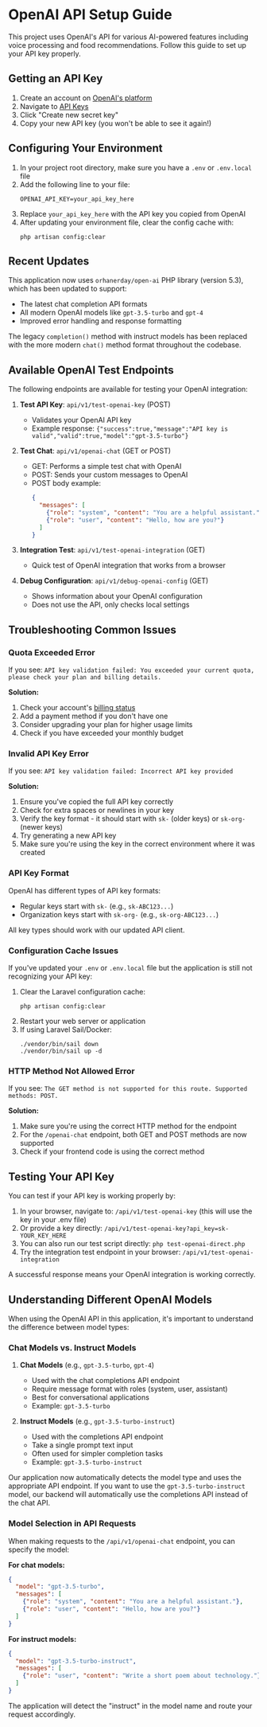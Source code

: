 # OpenAI API Setup Guide

This project uses OpenAI's API for various AI-powered features including voice processing and food recommendations. Follow this guide to set up your API key properly.

## Getting an API Key

1. Create an account on [OpenAI's platform](https://platform.openai.com/signup)
2. Navigate to [API Keys](https://platform.openai.com/account/api-keys)
3. Click "Create new secret key"
4. Copy your new API key (you won't be able to see it again!)

## Configuring Your Environment

1. In your project root directory, make sure you have a `.env` or `.env.local` file
2. Add the following line to your file:
   ```
   OPENAI_API_KEY=your_api_key_here
   ```
3. Replace `your_api_key_here` with the API key you copied from OpenAI
4. After updating your environment file, clear the config cache with:
   ```
   php artisan config:clear
   ```

## Recent Updates

This application now uses `orhanerday/open-ai` PHP library (version 5.3), which has been updated to support:

- The latest chat completion API formats
- All modern OpenAI models like `gpt-3.5-turbo` and `gpt-4`
- Improved error handling and response formatting

The legacy `completion()` method with instruct models has been replaced with the more modern `chat()` method format throughout the codebase.

## Available OpenAI Test Endpoints

The following endpoints are available for testing your OpenAI integration:

1. **Test API Key**: `api/v1/test-openai-key` (POST)
   - Validates your OpenAI API key
   - Example response: `{"success":true,"message":"API key is valid","valid":true,"model":"gpt-3.5-turbo"}`

2. **Test Chat**: `api/v1/openai-chat` (GET or POST)
   - GET: Performs a simple test chat with OpenAI
   - POST: Sends your custom messages to OpenAI
   - POST body example:
     ```json
     {
       "messages": [
         {"role": "system", "content": "You are a helpful assistant."},
         {"role": "user", "content": "Hello, how are you?"}
       ]
     }
     ```

3. **Integration Test**: `api/v1/test-openai-integration` (GET)
   - Quick test of OpenAI integration that works from a browser

4. **Debug Configuration**: `api/v1/debug-openai-config` (GET)
   - Shows information about your OpenAI configuration
   - Does not use the API, only checks local settings

## Troubleshooting Common Issues

### Quota Exceeded Error

If you see: `API key validation failed: You exceeded your current quota, please check your plan and billing details.`

**Solution:**
1. Check your account's [billing status](https://platform.openai.com/account/billing)
2. Add a payment method if you don't have one
3. Consider upgrading your plan for higher usage limits
4. Check if you have exceeded your monthly budget

### Invalid API Key Error

If you see: `API key validation failed: Incorrect API key provided`

**Solution:**
1. Ensure you've copied the full API key correctly
2. Check for extra spaces or newlines in your key
3. Verify the key format - it should start with `sk-` (older keys) or `sk-org-` (newer keys)
4. Try generating a new API key
5. Make sure you're using the key in the correct environment where it was created

### API Key Format

OpenAI has different types of API key formats:
- Regular keys start with `sk-` (e.g., `sk-ABC123...`)
- Organization keys start with `sk-org-` (e.g., `sk-org-ABC123...`)

All key types should work with our updated API client.

### Configuration Cache Issues

If you've updated your `.env` or `.env.local` file but the application is still not recognizing your API key:

1. Clear the Laravel configuration cache:
   ```
   php artisan config:clear
   ```
2. Restart your web server or application
3. If using Laravel Sail/Docker:
   ```
   ./vendor/bin/sail down
   ./vendor/bin/sail up -d
   ```

### HTTP Method Not Allowed Error

If you see: `The GET method is not supported for this route. Supported methods: POST.`

**Solution:**
1. Make sure you're using the correct HTTP method for the endpoint
2. For the `/openai-chat` endpoint, both GET and POST methods are now supported
3. Check if your frontend code is using the correct method

## Testing Your API Key

You can test if your API key is working properly by:

1. In your browser, navigate to: `/api/v1/test-openai-key` (this will use the key in your .env file)
2. Or provide a key directly: `/api/v1/test-openai-key?api_key=sk-YOUR_KEY_HERE`
3. You can also run our test script directly: `php test-openai-direct.php`
4. Try the integration test endpoint in your browser: `/api/v1/test-openai-integration`

A successful response means your OpenAI integration is working correctly.

## Understanding Different OpenAI Models

When using the OpenAI API in this application, it's important to understand the difference between model types:

### Chat Models vs. Instruct Models

1. **Chat Models** (e.g., `gpt-3.5-turbo`, `gpt-4`)
   - Used with the chat completions API endpoint
   - Require message format with roles (system, user, assistant)
   - Best for conversational applications
   - Example: `gpt-3.5-turbo`

2. **Instruct Models** (e.g., `gpt-3.5-turbo-instruct`)
   - Used with the completions API endpoint
   - Take a single prompt text input
   - Often used for simpler completion tasks
   - Example: `gpt-3.5-turbo-instruct`

Our application now automatically detects the model type and uses the appropriate API endpoint. If you want to use the `gpt-3.5-turbo-instruct` model, our backend will automatically use the completions API instead of the chat API.

### Model Selection in API Requests

When making requests to the `/api/v1/openai-chat` endpoint, you can specify the model:

**For chat models:**
```json
{
  "model": "gpt-3.5-turbo",
  "messages": [
    {"role": "system", "content": "You are a helpful assistant."},
    {"role": "user", "content": "Hello, how are you?"}
  ]
}
```

**For instruct models:**
```json
{
  "model": "gpt-3.5-turbo-instruct",
  "messages": [
    {"role": "user", "content": "Write a short poem about technology."}
  ]
}
```

The application will detect the "instruct" in the model name and route your request accordingly. 